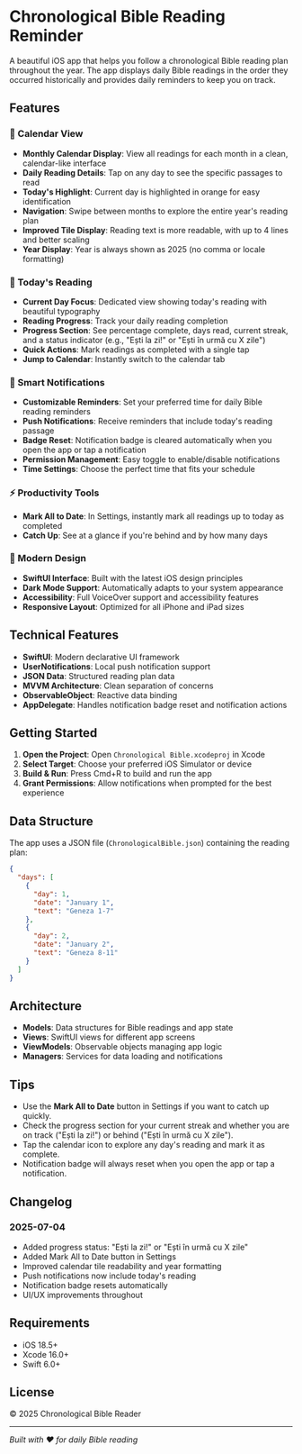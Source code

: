 # Chronological Bible Reading Reminder

A beautiful iOS app that helps you follow a chronological Bible reading plan throughout the year. The app displays daily Bible readings in the order they occurred historically and provides daily reminders to keep you on track.

## Features

### 📅 Calendar View
- **Monthly Calendar Display**: View all readings for each month in a clean, calendar-like interface
- **Daily Reading Details**: Tap on any day to see the specific passages to read
- **Today's Highlight**: Current day is highlighted in orange for easy identification
- **Navigation**: Swipe between months to explore the entire year's reading plan
- **Improved Tile Display**: Reading text is more readable, with up to 4 lines and better scaling
- **Year Display**: Year is always shown as 2025 (no comma or locale formatting)

### 📖 Today's Reading
- **Current Day Focus**: Dedicated view showing today's reading with beautiful typography
- **Reading Progress**: Track your daily reading completion
- **Progress Section**: See percentage complete, days read, current streak, and a status indicator (e.g., "Ești la zi!" or "Ești în urmă cu X zile")
- **Quick Actions**: Mark readings as completed with a single tap
- **Jump to Calendar**: Instantly switch to the calendar tab

### 🔔 Smart Notifications
- **Customizable Reminders**: Set your preferred time for daily Bible reading reminders
- **Push Notifications**: Receive reminders that include today's reading passage
- **Badge Reset**: Notification badge is cleared automatically when you open the app or tap a notification
- **Permission Management**: Easy toggle to enable/disable notifications
- **Time Settings**: Choose the perfect time that fits your schedule

### ⚡️ Productivity Tools
- **Mark All to Date**: In Settings, instantly mark all readings up to today as completed
- **Catch Up**: See at a glance if you're behind and by how many days

### 🎨 Modern Design
- **SwiftUI Interface**: Built with the latest iOS design principles
- **Dark Mode Support**: Automatically adapts to your system appearance
- **Accessibility**: Full VoiceOver support and accessibility features
- **Responsive Layout**: Optimized for all iPhone and iPad sizes

## Technical Features

- **SwiftUI**: Modern declarative UI framework
- **UserNotifications**: Local push notification support
- **JSON Data**: Structured reading plan data
- **MVVM Architecture**: Clean separation of concerns
- **ObservableObject**: Reactive data binding
- **AppDelegate**: Handles notification badge reset and notification actions

## Getting Started

1. **Open the Project**: Open `Chronological Bible.xcodeproj` in Xcode
2. **Select Target**: Choose your preferred iOS Simulator or device
3. **Build & Run**: Press Cmd+R to build and run the app
4. **Grant Permissions**: Allow notifications when prompted for the best experience

## Data Structure

The app uses a JSON file (`ChronologicalBible.json`) containing the reading plan:

```json
{
  "days": [
    {
      "day": 1,
      "date": "January 1",
      "text": "Geneza 1-7"
    },
    {
      "day": 2,
      "date": "January 2", 
      "text": "Geneza 8-11"
    }
  ]
}
```

## Architecture

- **Models**: Data structures for Bible readings and app state
- **Views**: SwiftUI views for different app screens
- **ViewModels**: Observable objects managing app logic
- **Managers**: Services for data loading and notifications

## Tips
- Use the **Mark All to Date** button in Settings if you want to catch up quickly.
- Check the progress section for your current streak and whether you are on track ("Ești la zi!") or behind ("Ești în urmă cu X zile").
- Tap the calendar icon to explore any day's reading and mark it as complete.
- Notification badge will always reset when you open the app or tap a notification.

## Changelog

### 2025-07-04
- Added progress status: "Ești la zi!" or "Ești în urmă cu X zile"
- Added Mark All to Date button in Settings
- Improved calendar tile readability and year formatting
- Push notifications now include today's reading
- Notification badge resets automatically
- UI/UX improvements throughout

## Requirements

- iOS 18.5+
- Xcode 16.0+
- Swift 6.0+

## License

© 2025 Chronological Bible Reader

---

*Built with ❤️ for daily Bible reading* 